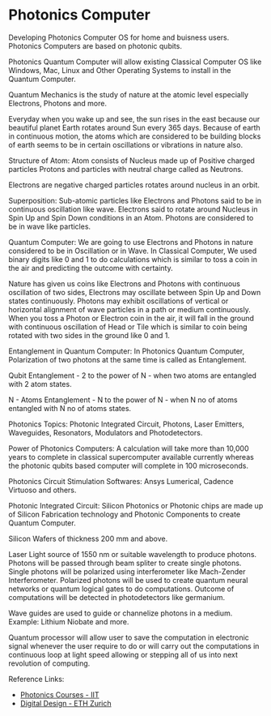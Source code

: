 # Photonics Computer
Developing Photonics Computer OS for home and buisness users. Photonics Computers are based on photonic qubits.

Photonics Quantum Computer will allow existing Classical Computer OS like Windows, Mac, Linux and Other Operating Systems to install in the Quantum Computer.

Quantum Mechanics is the study of nature at the atomic level especially Electrons, Photons and more.

Everyday when you wake up and see, the sun rises in the east because our beautiful planet Earth rotates around Sun every 365 days. Because of earth in continuous motion, the atoms which are considered to be building blocks of earth seems to be in certain oscillations or vibrations in nature also.

Structure of Atom: Atom consists of Nucleus made up of Positive charged particles Protons and particles with neutral charge called as Neutrons.

Electrons are negative charged particles rotates around nucleus in an orbit.

Superposition: Sub-atomic particles like Electrons and Photons said to be in continuous oscillation like wave. Electrons said to rotate around Nucleus in Spin Up and Spin Down conditions in an Atom.
Photons are considered to be in wave like particles.

Quantum Computer: We are going to use Electrons and Photons in nature considered to be in Oscillation or in Wave. In Classical Computer, We used binary digits like 0 and 1 to do calculations which is similar to toss a coin in the air and predicting the outcome with certainty. 

Nature has given us coins like Electrons and Photons with continuous oscillation of two sides, Electrons may oscillate between Spin Up and Down states continuously. Photons may exhibit oscillations of vertical or horizontal alignment of wave particles in a path or medium continuously. When you toss a Photon or Electron coin in the air, it will fall in the ground with continuous oscillation of Head or Tile which is similar to coin being rotated with two sides in the ground like 0 and 1.

Entanglement in Quantum Computer: In Photonics Quantum Computer, Polarization of two photons at the same time is called as Entanglement.

Qubit Entanglement - 2 to the power of N - when two atoms are entangled with 2 atom states.

N - Atoms Entanglement - N to the power of N - when N no of atoms entangled with N no of atoms states.

Photonics Topics: Photonic Integrated Circuit, Photons, Laser Emitters, Waveguides, Resonators, Modulators and Photodetectors. 

Power of Photonics Computers: A calculation will take more than 10,000 years to complete in classical supercomputer available currently whereas the photonic qubits based computer will complete in 100 microseconds.

Photonics Circuit Stimulation Softwares: Ansys Lumerical, Cadence Virtuoso and others.

Photonic Integrated Circuit: Silicon Photonics or Photonic chips are made up of Silicon Fabrication technology and Photonic Components  to create Quantum Computer.

Silicon Wafers of thickness 200 mm and above.

Laser Light source of 1550 nm or suitable wavelength to produce photons. Photons will be passed through beam spliter to create single photons. Single photons will be polarized using interferometer like Mach-Zender Interferometer. Polarized photons will be used to create quantum neural networks or quantum logical gates to do computations. Outcome of computations will be detected in photodetectors like germanium.

Wave guides are used to guide or channelize photons in a medium. Example: Lithium Niobate and more.

Quantum processor will allow user to save the computation in electronic signal whenever the user require to do or will carry out the computations in continuous loop at light speed allowing or stepping all of us into next revolution of computing.


Reference Links: 
* [Photonics Courses - IIT](https://www.youtube.com/@iit)
* [Digital Design - ETH Zurich](https://www.youtube.com/@OnurMutluLectures)
